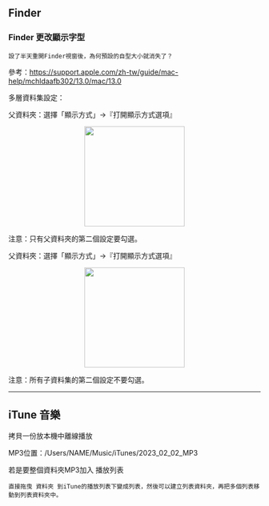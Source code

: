 ## Finder
### Finder 更改顯示字型

`設了半天重開Finder視窗後，為何預設的自型大小就消失了？`

參考：https://support.apple.com/zh-tw/guide/mac-help/mchldaafb302/13.0/mac/13.0

多層資料集設定：

父資料夾：選擇「顯示方式」->『打開顯示方式選項』
<p align="center"> <img width=200 src="https://user-images.githubusercontent.com/18000764/216751152-716752c4-f1ca-4db8-ae5d-3b71852718e9.png"> </p>

注意：只有父資料夾的第二個設定要勾選。

父資料夾：選擇「顯示方式」->『打開顯示方式選項』
<p align="center"> <img width=200 src="https://user-images.githubusercontent.com/18000764/216751174-d0c95fc0-3738-4b94-8c09-36947645dece.png"> </p>

注意：所有子資料集的第二個設定不要勾選。

* * *

## iTune 音樂

拷貝一份放本機中離線播放

MP3位置：/Users/NAME/Music/iTunes/2023_02_02_MP3

若是要整個資料夾MP3加入 播放列表

`直接拖曳 資料夾 到iTune的播放列表下變成列表，然後可以建立列表資料夾，再把多個列表移動到列表資料夾中。`
